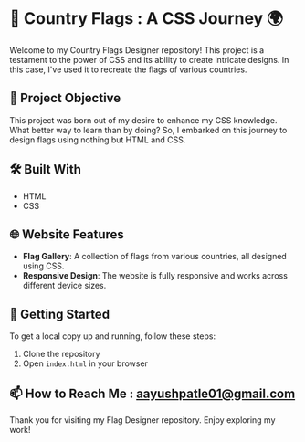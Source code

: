 # 🚩 Country Flags : A CSS Journey 🌍

Welcome to my Country Flags Designer repository! This project is a testament to the power of CSS and its ability to create intricate designs. In this case, I've used it to recreate the flags of various countries.

## 🎯 Project Objective

This project was born out of my desire to enhance my CSS knowledge. What better way to learn than by doing? So, I embarked on this journey to design flags using nothing but HTML and CSS.

## 🛠️ Built With

- HTML
- CSS

## 🌐 Website Features

- **Flag Gallery**: A collection of flags from various countries, all designed using CSS.
- **Responsive Design**: The website is fully responsive and works across different device sizes.

## 🚀 Getting Started

To get a local copy up and running, follow these steps:

1. Clone the repository
2. Open `index.html` in your browser

## 📫 How to Reach Me : aayushpatle01@gmail.com

Thank you for visiting my Flag Designer repository. Enjoy exploring my work!


